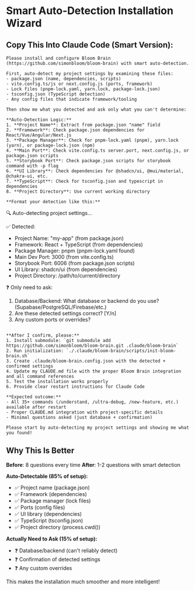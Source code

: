 # Smart Auto-Detection Installation Wizard

## Copy This Into Claude Code (Smart Version):

```
Please install and configure Bloom Brain (https://github.com/simonbloom/bloom-brain) with smart auto-detection.

First, auto-detect my project settings by examining these files:
- package.json (name, dependencies, scripts)
- vite.config.ts/js or next.config.js (ports, framework)
- Lock files (pnpm-lock.yaml, yarn.lock, package-lock.json)
- tsconfig.json (TypeScript detection)
- Any config files that indicate framework/tooling

Then show me what you detected and ask only what you can't determine:

**Auto-Detection Logic:**
1. **Project Name**: Extract from package.json "name" field
2. **Framework**: Check package.json dependencies for React/Vue/Angular/Next.js
3. **Package Manager**: Check for pnpm-lock.yaml (pnpm), yarn.lock (yarn), or package-lock.json (npm)
4. **Main Port**: Check vite.config.ts server.port, next.config.js, or package.json scripts
5. **Storybook Port**: Check package.json scripts for storybook command with -p flag
6. **UI Library**: Check dependencies for @shadcn/ui, @mui/material, @chakra-ui, etc.
7. **TypeScript**: Check for tsconfig.json and typescript in dependencies
8. **Project Directory**: Use current working directory

**Format your detection like this:**
```
🔍 Auto-detecting project settings...

✅ Detected:
- Project Name: "my-app" (from package.json)
- Framework: React + TypeScript (from dependencies)
- Package Manager: pnpm (pnpm-lock.yaml found)
- Main Dev Port: 3000 (from vite.config.ts)
- Storybook Port: 6006 (from package.json scripts)
- UI Library: shadcn/ui (from dependencies)
- Project Directory: /path/to/current/directory

❓ Only need to ask:
1. Database/Backend: What database or backend do you use? (Supabase/PostgreSQL/Firebase/etc.)
2. Are these detected settings correct? [Y/n]
3. Any custom ports or overrides?
```

**After I confirm, please:**
1. Install submodule: `git submodule add https://github.com/simonbloom/bloom-brain.git .claude/bloom-brain`
2. Run initialization: `./.claude/bloom-brain/scripts/init-bloom-brain.sh`
3. Create .claude/bloom-brain.config.json with the detected + confirmed settings
4. Update my CLAUDE.md file with the proper Bloom Brain integration and all command references
5. Test the installation works properly
6. Provide clear restart instructions for Claude Code

**Expected outcome:**
- All 35+ commands (/understand, /ultra-debug, /new-feature, etc.) available after restart
- Proper CLAUDE.md integration with project-specific details
- Minimal questions asked (just database + confirmation)

Please start by auto-detecting my project settings and showing me what you found!
```

## Why This Is Better

**Before**: 8 questions every time
**After**: 1-2 questions with smart detection

**Auto-Detectable (85% of setup):**
- ✅ Project name (package.json)
- ✅ Framework (dependencies)
- ✅ Package manager (lock files)
- ✅ Ports (config files)
- ✅ UI library (dependencies)
- ✅ TypeScript (tsconfig.json)
- ✅ Project directory (process.cwd())

**Actually Need to Ask (15% of setup):**
- ❓ Database/backend (can't reliably detect)
- ❓ Confirmation of detected settings
- ❓ Any custom overrides

This makes the installation much smoother and more intelligent!